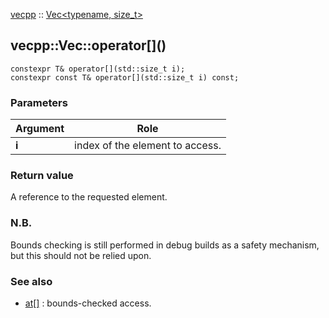 
[vecpp](../../../) :: [Vec<typename, size_t\>](../vec.md)
## vecpp::Vec::operator\[]()

`constexpr T& operator[](std::size_t i);`  
`constexpr const T& operator[](std::size_t i) const;`

### Parameters

Argument | Role
---------|---------------------------------
 **i**   | index of the element to access.

### Return value
A reference to the requested element.

### N.B. 

Bounds checking is still performed in debug builds as a safety mechanism, but this should not be relied upon.

### See also

* [at[]](at.md) : bounds-checked access.